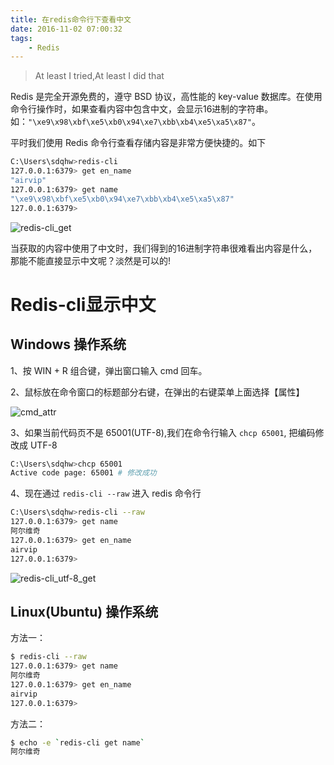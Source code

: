 ```yaml
---
title: 在redis命令行下查看中文
date: 2016-11-02 07:00:32
tags:
    - Redis
---
```


> At least I tried,At least I did that

Redis 是完全开源免费的，遵守 BSD 协议，高性能的 key-value 数据库。在使用命令行操作时，如果查看内容中包含中文，会显示16进制的字符串。如：`"\xe9\x98\xbf\xe5\xb0\x94\xe7\xbb\xb4\xe5\xa5\x87"`。

<!-- more -->

平时我们使用 Redis 命令行查看存储内容是非常方便快捷的。如下

``` Bash
C:\Users\sdqhw>redis-cli
127.0.0.1:6379> get en_name
"airvip"
127.0.0.1:6379> get name
"\xe9\x98\xbf\xe5\xb0\x94\xe7\xbb\xb4\xe5\xa5\x87"
127.0.0.1:6379>
```

![redis-cli_get](/img/201611/redis-cli/redis-cli_get.jpg)


当获取的内容中使用了中文时，我们得到的16进制字符串很难看出内容是什么，那能不能直接显示中文呢？淡然是可以的!

# Redis-cli显示中文

## Windows 操作系统

1、按 WIN + R 组合键，弹出窗口输入 cmd 回车。

2、鼠标放在命令窗口的标题部分右键，在弹出的右键菜单上面选择【属性】

![cmd_attr](/img/201611/redis-cli/cmd_attr.jpg)

3、如果当前代码页不是 65001(UTF-8),我们在命令行输入 `chcp 65001`, 把编码修改成 UTF-8

``` Bash
C:\Users\sdqhw>chcp 65001
Active code page: 65001 # 修改成功
```

4、现在通过 `redis-cli --raw` 进入 redis 命令行

``` Bash
C:\Users\sdqhw>redis-cli --raw
127.0.0.1:6379> get name
阿尔维奇
127.0.0.1:6379> get en_name
airvip
127.0.0.1:6379>
```

![redis-cli_utf-8_get](/img/201611/redis-cli/redis-cli_utf-8_get.jpg)

## Linux(Ubuntu) 操作系统

方法一：

``` Bash
$ redis-cli --raw
127.0.0.1:6379> get name
阿尔维奇
127.0.0.1:6379> get en_name
airvip
127.0.0.1:6379>
```

方法二：

``` bash
$ echo -e `redis-cli get name`
阿尔维奇
```


